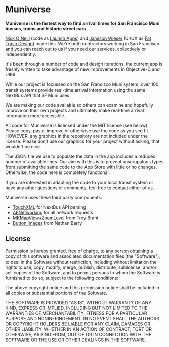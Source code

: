 Muniverse
==========

**Muniverse is the fastest way to find arrival times for San Francisco Muni busses, trains and historic street cars.**

[Nick O'Neill](http://nickoneill.name) (code as [Launch Apps](http://launchapps.net)) and [Jamison Wieser](http://jamisonwieser.com/) (UI/UX as [Fat Trash Design](http://fattrash.com)) made this. We're both contractors working in San Francisco and you can reach out to us if you need our services, collectively or independently.

It's been through a number of code and design iterations, the current app is freshly written to take advantage of new improvements in Objective-C and UIKit.

While our project is focussed on the San Francisco Muni system, over 100 transit systems provide real-time arrival information using the same NextBus API that SF Muni uses.

We are making our code available so others can examine and hopefully improve on their own projects and ultimately make real-time arrival information more accessible.

All code for Muniverse is licensed under the MIT license (see below). Please copy, paste, improve or otherwise use the code as you see fit. HOWEVER, any graphics in the repository are not included under the license. Please don't use our graphics for your project without asking, that wouldn't be nice.

The JSON file we use to populate the data in the app includes a reduced number of available lines. Our aim with this is to prevent unscrupulous types from submitting the same code to the App Store with little or no changes. Otherwise, the code here is completely functional.

If you are interested in adapting the code to your local transit system or have any other questions or comments, feel free to contact either of us.

Muniverse uses these third party components:
* [TouchXML](https://github.com/TouchCode/TouchXML) for NextBus API parsing
* [AFNetworking](http://afnetworking.com/) for all network requests
* [MKMapView+ZoomLevel](http://troybrant.net/blog/2010/01/set-the-zoom-level-of-an-mkmapview/) from Troy Brant
* [Button images](http://nathanbarry.com/designing-buttons-ios5/) from Nathan Barry

License
-------

Permission is hereby granted, free of charge, to any person obtaining a copy of this software and associated documentation files (the "Software"), to deal in the Software without restriction, including without limitation the rights to use, copy, modify, merge, publish, distribute, sublicense, and/or sell copies of the Software, and to permit persons to whom the Software is furnished to do so, subject to the following conditions:

The above copyright notice and this permission notice shall be included in all copies or substantial portions of the Software.

THE SOFTWARE IS PROVIDED "AS IS", WITHOUT WARRANTY OF ANY KIND, EXPRESS OR IMPLIED, INCLUDING BUT NOT LIMITED TO THE WARRANTIES OF MERCHANTABILITY, FITNESS FOR A PARTICULAR PURPOSE AND NONINFRINGEMENT. IN NO EVENT SHALL THE AUTHORS OR COPYRIGHT HOLDERS BE LIABLE FOR ANY CLAIM, DAMAGES OR OTHER LIABILITY, WHETHER IN AN ACTION OF CONTRACT, TORT OR OTHERWISE, ARISING FROM, OUT OF OR IN CONNECTION WITH THE SOFTWARE OR THE USE OR OTHER DEALINGS IN THE SOFTWARE.